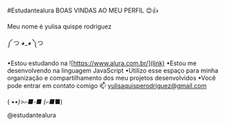 #Estudantealura
BOAS VINDAS AO MEU PERFIL 😊👍

Meu nome é yulisa quispe rodriguez

༼ つ ◕_◕ ༽つ 

•Estou estudando na ![https://www.alura.com.br/](link)
•Estou me desenvolvendo na linguagem JavaScript
•Utilizo esse espaço para minha organização e compartilhamento dos meu projetos desenvolvidos
•Você pode entrar em contato comigo 📫
yulisaquisperodriguez@gmail.com

( •_•)>⌐■-■   (⌐■_■)

@estudantealura




